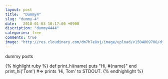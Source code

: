 ```yaml
---
layout: post
title:  "Dummy4"
slug: "dummy-4"
date:   2018-01-03 10:17:00 +0900
discription: "dummy4444"
categories: free
comments: true
image: "http://res.cloudinary.com/dm7h7e8xj/image/upload/v1504809708/django_g7djdj.jpg"
---
```

dummy posts 

{% highlight ruby %}
def print_hi(name)
puts "Hi, #{name}"
end
print_hi('Tom')
#=> prints 'Hi, Tom' to STDOUT.
{% endhighlight %}
 